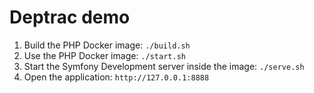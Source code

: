 # Deptrac demo

1. Build the PHP Docker image: `./build.sh`
2. Use the PHP Docker image: `./start.sh`
3. Start the Symfony Development server inside the image: `./serve.sh`
4. Open the application: `http://127.0.0.1:8888`
